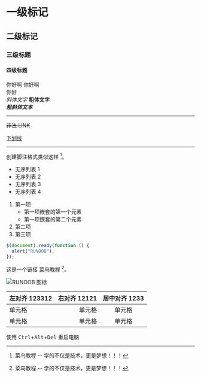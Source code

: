 # 一级标记

## 二级标记

### 三级标题

#### 四级标题

你好啊 你好啊  
你好  
_斜体文字_
**粗体文字**  
**_粗斜体文本_**

---

~~非法 LINK~~

<u>下划线</u>

---

创建脚注格式类似这样 [^runoob]。

[^runoob]: 菜鸟教程 -- 学的不仅是技术，更是梦想！！！

- 无序列表 1
- 无序列表 2
- 无序列表 3
- 无序列表 4

1. 第一项
   - 第一项嵌套的第一个元素
   - 第一项嵌套的第二个元素
2. 第二项
3. 第三项

```javascript
$(document).ready(function () {
  alert("RUNOOB");
});
```

这是一个链接 [菜鸟教程](https://www.runoob.com) [^link]。

[^link]: 菜鸟教程 -- 学的不仅是技术，更是梦想！！！

![RUNOOB 图标](http://static.runoob.com/images/runoob-logo.png)

| 左对齐 123312 | 右对齐 12121 | 居中对齐 1233 |
| :------------ | -----------: | :-----------: |
| 单元格        |       单元格 |    单元格     |
| 单元格        |       单元格 |    单元格     |

使用 <kbd>Ctrl</kbd>+<kbd>Alt</kbd>+<kbd>Del</kbd> 重启电脑
